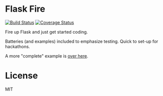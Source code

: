 # Flask Fire

[![Build Status](https://travis-ci.org/skytreader/flask-fire.svg?branch=master)](https://travis-ci.org/skytreader/flask-fire)
[![Coverage Status](https://coveralls.io/repos/skytreader/flask-fire/badge.svg?branch=master&service=github)](https://coveralls.io/github/skytreader/flask-fire?branch=master)

Fire up Flask and just get started coding.

Batteries (and examples) included to emphasize testing. Quick to set-up for
hackathons.

A more "complete" example is [over here](https://github.com/skytreader/alexandria).

# License

MIT
